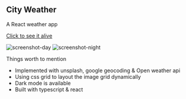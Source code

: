 ## City Weather

A React weather app

[Click to see it alive](https://city-weather.now.sh/)

![screenshot-day](https://user-images.githubusercontent.com/1281209/85352670-0e8b6080-b539-11ea-9716-ae67223be2fc.png)
![screenshot-night](https://user-images.githubusercontent.com/1281209/85352980-d20c3480-b539-11ea-8f4b-24e2fb506f00.png)


Things worth to mention
- Implemented with unsplash, google geocoding & Open weather api
- Using css grid to layout the image grid dynamically
- Dark mode is available
- Built with typescript & react
